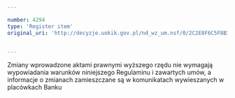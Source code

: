 ```yaml
---

number: 4294
type: 'Register item'
original_uri: 'http://decyzje.uokik.gov.pl/nd_wz_um.nsf/0/2C2E8F6C5F8B3667C1257B1A00365BD1?OpenDocument'


---
```


Zmiany wprowadzone aktami prawnymi wyższego rzędu nie wymagają wypowiadania warunków niniejszego Regulaminu i zawartych umów, a informacje o zmianach zamieszczane są w komunikatach wywieszanych w placówkach Banku
